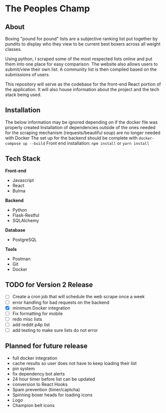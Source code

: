 # The Peoples Champ

## About
Boxing "pound for pound" lists are a subjective ranking list put together by pundits to display who they view to be current best boxers across all weight classes.

Using python, I scraped some of the most respected lists online and put them into one place for easy comparison. The website also allows users to submit/view their own list. A community list is then compiled based on the submissions of users.

This repository will serve as the codebase for the front-end React portion of the application. It will also house information about the project and the tech stack being used.

## Installation
The below information may be ignored depending on if the docker file was properly created
Installation of dependencies outside of the ones needed for the scraping mechanism (requests/beautiful soup) are no longer needed with Docker
The set up for the backend should be complete with `docker-compose up --build`
Front end installation: `npm install` or `yarn install`

## Tech Stack
**Front-end**
- Javascript
- React
- Bulma

**Backend**
- Python
- Flask-Restful
- SQLAlchemy

**Database**
- PostgreSQL

**Tools** 
- Postman
- Git
- Docker

## TODO for Version 2 Release
- [ ] Create a cron job that will schedule the web scrape once a week
- [ ] error handling for bad requests on the backend
- [x] minimum Docker integration
- [ ] Fix formatting for mobile
- [ ] redo misc lists
- [ ] add reddit p4p list
- [ ] add testing to make sure lists do not error

## Planned for future release
- full docker integration
- cache results so user does not have to keep loading their list
- pin system
- fix dependency bot alerts
- 24 hour timer before list can be updated
- conversion to React Hooks
- Spam prevention (timer/captcha)
- Spinning boxer heads for loading icons
- Logo
- Champion belt icons
